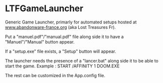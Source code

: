 # LTFGameLauncher

Generic Game Launcher, primarly for automated setups hosted at www.abandonware-france.org (aka Lost Treasures Fr).

Put a "manuel.pdf"/"manual.pdf" file along side it to have a "Manuel"/"Manual" button appear.

If a "setup.exe" file exists, a "Setup" button will appear.

The launcher needs the presence of a "lancer.bat" along side it to be able to start the game. Example :
START /AFFINITY 1 DOOM.EXE

The rest can be customized in the App.config file.

